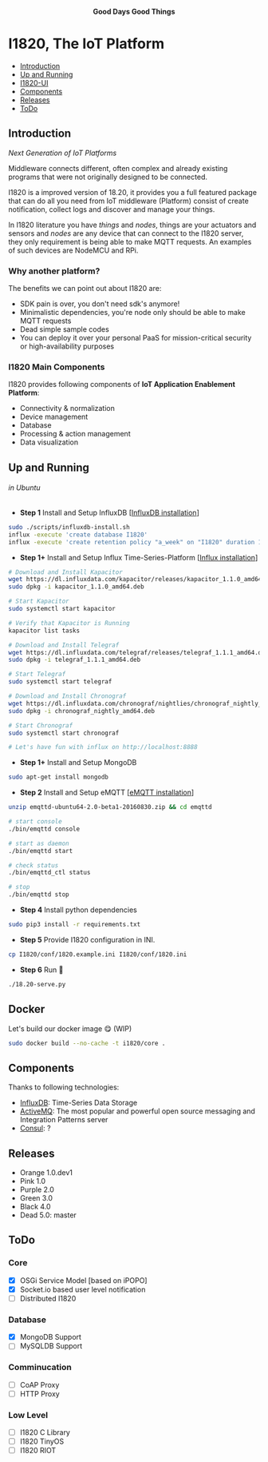 <p align="center"><strong>Good Days Good Things</strong></p>

# I1820, The IoT Platform
- [Introduction](#introduction)
- [Up and Running]('#up-and-running')
- [I1820-UI](https://github.com/AoLab/I1820/blob/master/I1820-UI/README.md)
- [Components](#components)
- [Releases](#releases)
- [ToDo](#todo)


## Introduction
*Next Generation of IoT Platforms*

Middleware connects different, often complex and already existing
programs that were not originally designed to be connected.

I1820 is a improved version of 18.20, it provides you a full featured package
that can do all you need from IoT middleware (Platform) consist of create notification,
collect logs and discover and manage your things.

In I1820 literature you have *things* and *nodes*, things are your actuators and
sensors and *nodes* are any device that can connect to the I1820 server,
they only requirement is being able to make MQTT requests. An examples of such
devices are NodeMCU and RPi.

### Why another platform?

The benefits we can point out about I1820 are:

* SDK pain is over, you don't need sdk's anymore!
* Minimalistic dependencies, you're node only should be able to make MQTT
requests
* Dead simple sample codes
* You can deploy it over your personal PaaS for mission-critical security or high-availability purposes

### I1820 Main Components

I1820 provides following components of **IoT Application Enablement Platform**:

* Connectivity & normalization
* Device management
* Database
* Processing & action management
* Data visualization

## Up and Running
###### in Ubuntu

- **Step 1** Install and Setup InfluxDB \[[InfluxDB installation](https://docs.influxdata.com/influxdb/v1.0/introduction/installation)]

```sh
sudo ./scripts/influxdb-install.sh
influx -execute 'create database I1820'
influx -execute 'create retention policy "a_week" on "I1820" duration 1w replication 1'
```

- **Step 1+** Install and Setup Influx Time-Series-Platform \[[Influx installation](https://github.com/influxdata/chronograf/blob/master/docs/INSTALLATION.md)]

```sh
# Download and Install Kapacitor
wget https://dl.influxdata.com/kapacitor/releases/kapacitor_1.1.0_amd64.deb
sudo dpkg -i kapacitor_1.1.0_amd64.deb

# Start Kapacitor
sudo systemctl start kapacitor

# Verify that Kapacitor is Running
kapacitor list tasks

# Download and Install Telegraf
wget https://dl.influxdata.com/telegraf/releases/telegraf_1.1.1_amd64.deb
sudo dpkg -i telegraf_1.1.1_amd64.deb

# Start Telegraf
sudo systemctl start telegraf

# Download and Install Chronograf
wget https://dl.influxdata.com/chronograf/nightlies/chronograf_nightly_amd64.deb
sudo dpkg -i chronograf_nightly_amd64.deb

# Start Chronograf
sudo systemctl start chronograf

# Let's have fun with influx on http://localhost:8888
```

- **Step 1+** Install and Setup MongoDB

```sh
sudo apt-get install mongodb
```

- **Step 2** Install and Setup eMQTT \[[eMQTT installation](http://emqtt.io/docs/v2/install.html)]

```sh
unzip emqttd-ubuntu64-2.0-beta1-20160830.zip && cd emqttd

# start console
./bin/emqttd console

# start as daemon
./bin/emqttd start

# check status
./bin/emqttd_ctl status

# stop
./bin/emqttd stop
```

- **Step 4** Install python dependencies

```sh
sudo pip3 install -r requirements.txt
```

- **Step 5** Provide I1820 configuration in INI.

```sh
cp I1820/conf/1820.example.ini I1820/conf/1820.ini
```

- **Step 6** Run :rocket:

```sh
./18.20-serve.py
```

## Docker
Let's build our docker image :yum: (WIP)

```sh
sudo docker build --no-cache -t i1820/core .
```

## Components

Thanks to following technologies:

- [InfluxDB](https://www.influxdata.com/time-series-platform/influxdb/): Time-Series Data Storage
- [ActiveMQ](http://activemq.apache.org/): The most popular and powerful open source messaging and Integration Patterns server
- [Consul](): ?

## Releases

* Orange 1.0.dev1
* Pink 1.0
* Purple 2.0
* Green 3.0
* Black 4.0
* Dead 5.0: master

## ToDo
### Core
- [x] OSGi Service Model [based on iPOPO]
- [x] Socket.io based user level notification
- [ ] Distributed I1820

### Database
- [x] MongoDB Support
- [ ] MySQLDB Support

### Comminucation
- [ ] CoAP Proxy
- [ ] HTTP Proxy

### Low Level
- [ ] I1820 C Library
- [ ] I1820 TinyOS
- [ ] I1820 RIOT
